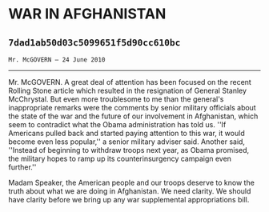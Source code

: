 # WAR IN AFGHANISTAN
## `7dad1ab50d03c5099651f5d90cc610bc`
`Mr. McGOVERN — 24 June 2010`

---


Mr. McGOVERN. A great deal of attention has been focused on the 
recent Rolling Stone article which resulted in the resignation of 
General Stanley McChrystal. But even more troublesome to me than the 
general's inappropriate remarks were the comments by senior military 
officials about the state of the war and the future of our involvement 
in Afghanistan, which seem to contradict what the Obama administration 
has told us. ''If Americans pulled back and started paying attention to 
this war, it would become even less popular,'' a senior military 
adviser said. Another said, ''Instead of beginning to withdraw troops 
next year, as Obama promised, the military hopes to ramp up its 
counterinsurgency campaign even further.''

Madam Speaker, the American people and our troops deserve to know the 
truth about what we are doing in Afghanistan. We need clarity. We 
should have clarity before we bring up any war supplemental 
appropriations bill.



